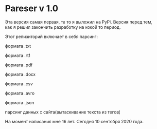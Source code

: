 # Pareser v 1.0

Эта версия самая первая, та то я выложил на PyPi. Версия перед тем, как я решил закончить разработку на кокой то период.

Этот репизиторий включает в себя парсинг:

формата .txt

формата .rtf

формата .pdf

формата .docx

формата .csv

формата .avro

формата .json

парсинг данных с сайта(вытаскивание текста из тегов)


На момент написания мне 16 лет. Сегодня 10 сентября 2020 года.